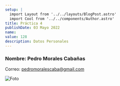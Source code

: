 ```yaml
---
setup: |
  import Layout from '../../layouts/BlogPost.astro'
  import Cool from '../../components/Author.astro'
title: Práctica 4
publishDate: 03 Mayo 2022
name: 
value: 128
description: Datos Personales
---
```




### Nombre: Pedro Morales Cabañas
Correo: pedromoralescaba@gmail.com

![Foto](/Project-Astro/public/Pedro.jpg)


